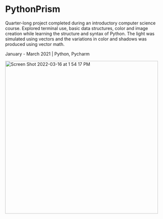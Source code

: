 # PythonPrism

Quarter-long project completed during an introductory computer science course.
Explored terminal use, basic data structures, color and image creation while learning the structure and syntax of Python.
The light was simulated using vectors and the variations in color and shadows was produced using vector math.

January - March 2021  |  Python, Pycharm

<img width="490" alt="Screen Shot 2022-03-16 at 1 54 17 PM" src="https://user-images.githubusercontent.com/81598074/158689179-5c6a62e7-7b22-4d80-95c5-922df5a2e9ca.png">
